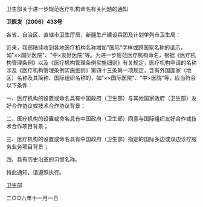 卫生部关于进一步规范医疗机构命名有关问题的通知

**卫医发〔2006〕433号**

各省、自治区、直辖市卫生厅局，新疆生产建设兵团及计划单列市卫生局：

近来，我部陆续收到各地医疗机构名称增加"国际"字样或跨国家名称的请示，如"××国际医院"、"中×友好医院"等。为进一步规范医疗机构命名，根据《医疗机构管理条例》以及《医疗机构管理条例实施细则》有关规定，医疗机构申请的名称涉及《医疗机构管理条例实施细则》第四十三条第一项规定，含有外国国家（地区）名称及其简称、国际组织名称的，如"××国际医院"、"中×医院"等，应当符合以下条件：

一、医疗机构的设置或命名具有中国政府（卫生部）与其他国家政府（卫生部）友好合作协议或技术合作协议背景；

二、医疗机构的设置或命名具有中国政府（卫生部）同意与国际组织友好合作或技术合作项目背景；

三、医疗机构的设置或命名具有中国政府（卫生部）指定的国际多边或双边诊疗服务业务项目背景；

四、具有历史沿革的习惯名称。

特此通知，请遵照执行。

卫生部

二○○六年十一月一日